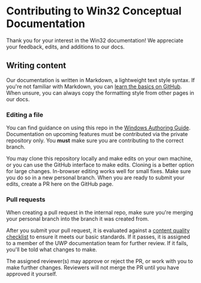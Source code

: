 # Contributing to Win32 Conceptual Documentation

Thank you for your interest in the Win32 documentation! We appreciate your feedback, edits, and additions to our docs.

## Writing content

Our documentation is written in Markdown, a lightweight text style syntax. If you're not familiar with Markdown, you can [learn the basics on GitHub](https://guides.github.com/features/mastering-markdown/). When unsure, you can always copy the formatting style from other pages in our docs.

### Editing a file

You can find guidance on using this repo in the [Windows Authoring Guide](https://review.docs.microsoft.com/en-us/windows-authoring-guide/contribute/?branch=master). Documentation on upcoming features must be contributed via the private repository only. You **must** make sure you are contributing to the correct branch. 

You may clone this repository locally and make edits on your own machine, or you can use the GitHub interface to make edits. Cloning is a better option for large changes. In-browser editing works well for small fixes. Make sure you do so in a new personal branch. When you are ready to submit your edits, create a PR here on the GitHub page.

### Pull requests

When creating a pull request in the internal repo, make sure you're merging your personal branch into the branch it was created from.

After you submit your pull request, it is evaluated against a [content quality checklist](https://review.docs.microsoft.com/en-us/help/contribute/contribute-how-to-write-pull-request-quality-criteria?branch=master) to ensure it meets our basic standards. If it passes, it is assigned to a member of the UWP documentation team for further review. If it fails, you'll be told what changes to make.

The assigned reviewer(s) may approve or reject the PR, or work with you to make further changes. Reviewers will not merge the PR until you have approved it yourself.


